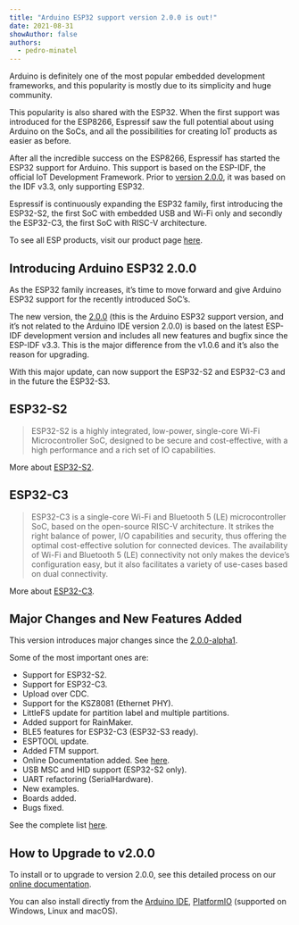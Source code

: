 ```yaml
---
title: "Arduino ESP32 support version 2.0.0 is out!"
date: 2021-08-31
showAuthor: false
authors: 
  - pedro-minatel
---
```

Arduino is definitely one of the most popular embedded development frameworks, and this popularity is mostly due to its simplicity and huge community.

This popularity is also shared with the ESP32. When the first support was introduced for the ESP8266, Espressif saw the full potential about using Arduino on the SoCs, and all the possibilities for creating IoT products as easier as before.

After all the incredible success on the ESP8266, Espressif has started the ESP32 support for Arduino. This support is based on the ESP-IDF, the official IoT Development Framework. Prior to [version 2.0.0](https://github.com/espressif/arduino-esp32/releases/tag/2.0.0), it was based on the IDF v3.3, only supporting ESP32.

Espressif is continuously expanding the ESP32 family, first introducing the ESP32-S2, the first SoC with embedded USB and Wi-Fi only and secondly the ESP32-C3, the first SoC with RISC-V architecture.

To see all ESP products, visit our product page [here](https://products.espressif.com/).

## Introducing Arduino ESP32 2.0.0

As the ESP32 family increases, it’s time to move forward and give Arduino ESP32 support for the recently introduced SoC’s.

The new version, the [2.0.0](https://github.com/espressif/arduino-esp32/releases/tag/2.0.0) (this is the Arduino ESP32 support version, and it’s not related to the Arduino IDE version 2.0.0) is based on the latest ESP-IDF development version and includes all new features and bugfix since the ESP-IDF v3.3. This is the major difference from the v1.0.6 and it’s also the reason for upgrading.

With this major update, can now support the ESP32-S2 and ESP32-C3 and in the future the ESP32-S3.

## ESP32-S2

> ESP32-S2 is a highly integrated, low-power, single-core Wi-Fi Microcontroller SoC, designed to be secure and cost-effective, with a high performance and a rich set of IO capabilities.

More about [ESP32-S2](https://docs.espressif.com/projects/arduino-esp32/en/latest/boards/ESP32-S2-Saola-1.html).

## ESP32-C3

> ESP32-C3 is a single-core Wi-Fi and Bluetooth 5 (LE) microcontroller SoC, based on the open-source RISC-V architecture. It strikes the right balance of power, I/O capabilities and security, thus offering the optimal cost-effective solution for connected devices. The availability of Wi-Fi and Bluetooth 5 (LE) connectivity not only makes the device’s configuration easy, but it also facilitates a variety of use-cases based on dual connectivity.

More about [ESP32-C3](https://docs.espressif.com/projects/arduino-esp32/en/latest/boards/ESP32-C3-DevKitM-1.html).

## Major Changes and New Features Added

This version introduces major changes since the [2.0.0-alpha1](https://github.com/espressif/arduino-esp32/tree/2.0.0-alpha1).

Some of the most important ones are:

- Support for ESP32-S2.
- Support for ESP32-C3.
- Upload over CDC.
- Support for the KSZ8081 (Ethernet PHY).
- LittleFS update for partition label and multiple partitions.
- Added support for RainMaker.
- BLE5 features for ESP32-C3 (ESP32-S3 ready).
- ESPTOOL update.
- Added FTM support.
- Online Documentation added. See [here](https://docs.espressif.com/projects/arduino-esp32/en/latest/).
- USB MSC and HID support (ESP32-S2 only).
- UART refactoring (SerialHardware).
- New examples.
- Boards added.
- Bugs fixed.

See the complete list [here](https://github.com/espressif/arduino-esp32/releases).

## How to Upgrade to v2.0.0

To install or to upgrade to version 2.0.0, see this detailed process on our [online documentation](https://docs.espressif.com/projects/arduino-esp32/en/latest/installing.html#installing).

You can also install directly from the [Arduino IDE](https://www.arduino.cc/en/software), [PlatformIO](https://platformio.org/) (supported on Windows, Linux and macOS).

